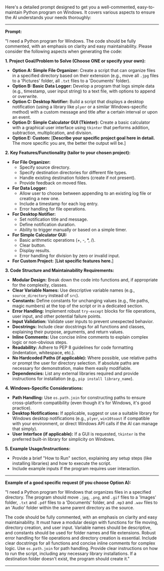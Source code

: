 Here's a detailed prompt designed to get you a well-commented, easy-to-maintain Python program on Windows. It covers various aspects to ensure the AI understands your needs thoroughly:

---

**Prompt:**

"I need a Python program for Windows. The code should be fully commented, with an emphasis on clarity and easy maintainability. Please consider the following aspects when generating the code:

**1. Project Goal/Problem to Solve (Choose ONE or specify your own):**

- **Option A: Simple File Organizer:** Create a script that can organize files in a specified directory based on their extension (e.g., move all `.jpg` files to a 'Pictures' folder, all `.txt` files to a 'Documents' folder).
- **Option B: Basic Data Logger:** Develop a program that logs simple data (e.g., timestamp, user input string) to a text file, with options to append or overwrite.
- **Option C: Desktop Notifier:** Build a script that displays a desktop notification (using a library like `plyer` or a similar Windows-specific method) with a custom message and title after a certain interval or upon an event.
- **Option D: Simple Calculator GUI (Tkinter):** Create a basic calculator with a graphical user interface using `tkinter` that performs addition, subtraction, multiplication, and division.
- **Option E: Custom:** \[**Describe your specific project goal here in detail.** The more specific you are, the better the output will be.\]

**2. Key Features/Functionality (tailor to your chosen project):**

- **For File Organizer:**
  - Specify source directory.
  - Specify destination directories for different file types.
  - Handle existing destination folders (create if not present).
  - Provide feedback on moved files.
- **For Data Logger:**
  - Allow user to choose between appending to an existing log file or creating a new one.
  - Include a timestamp for each log entry.
  - Error handling for file operations.
- **For Desktop Notifier:**
  - Set notification title and message.
  - Define notification duration.
  - Ability to trigger manually or based on a simple timer.
- **For Simple Calculator GUI:**
  - Basic arithmetic operations (+, -, \*, /).
  - Clear button.
  - Display results.
  - Error handling for division by zero or invalid input.
- **For Custom Project:** \[**List specific features here.**\]

**3. Code Structure and Maintainability Requirements:**

- **Modular Design:** Break down the code into functions and, if appropriate for the complexity, classes.
- **Clear Variable Names:** Use descriptive variable names (e.g., `source_directory` instead of `src`).
- **Constants:** Define constants for unchanging values (e.g., file paths, magic numbers) at the top of the script or in a dedicated section.
- **Error Handling:** Implement robust `try-except` blocks for file operations, user input, and other potential failure points.
- **Input Validation:** Validate user inputs to prevent unexpected behavior.
- **Docstrings:** Include clear docstrings for all functions and classes, explaining their purpose, arguments, and return values.
- **Inline Comments:** Use concise inline comments to explain complex logic or non-obvious steps.
- **Readability:** Adhere to PEP 8 guidelines for code formatting (indentation, whitespace, etc.).
- **No Hardcoded Paths (if applicable):** Where possible, use relative paths or prompt the user for directory selection. If absolute paths are necessary for demonstration, make them easily modifiable.
- **Dependencies:** List any external libraries required and provide instructions for installation (e.g., `pip install library_name`).

**4. Windows-Specific Considerations:**

- **Path Handling:** Use `os.path.join` for constructing paths to ensure cross-platform compatibility (even though it's for Windows, it's good practice).
- **Desktop Notifications:** If applicable, suggest or use a suitable library for Windows desktop notifications (e.g., `plyer`, `win10toast` if compatible with your environment, or direct Windows API calls if the AI can manage that simply).
- **User Interface (if applicable):** If a GUI is requested, `tkinter` is the preferred built-in library for simplicity on Windows.

**5. Example Usage/Instructions:**

- Provide a brief "How to Run" section, explaining any setup steps (like installing libraries) and how to execute the script.
- Include example inputs if the program requires user interaction.

---

**Example of a good specific request (if you choose Option A):**

"I need a Python program for Windows that organizes files in a specified directory. The program should move `.jpg`, `.png`, and `.gif` files to a 'Images' folder, `.txt` and `.pdf` files to a 'Documents' folder, and `.mp3` and `.wav` files to an 'Audio' folder within the same parent directory as the source.

The code should be fully commented, with an emphasis on clarity and easy maintainability. It must have a modular design with functions for file moving, directory creation, and user input. Variable names should be descriptive, and constants should be used for folder names and file extensions. Robust error handling for file operations and directory creation is essential. Include clear docstrings for all functions and concise inline comments for complex logic. Use `os.path.join` for path handling. Provide clear instructions on how to run the script, including any necessary library installations. If a destination folder doesn't exist, the program should create it."

---